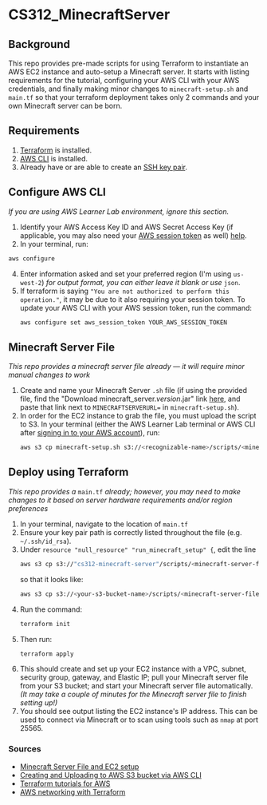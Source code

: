 # CS312_MinecraftServer

## Background
This repo provides pre-made scripts for using Terraform to instantiate an AWS EC2 instance and auto-setup a Minecraft server. It starts with listing requirements for the tutorial, configuring your AWS CLI with your AWS credentials, and finally making minor changes to `minecraft-setup.sh` and `main.tf` so that your terraform deployment takes only 2 commands and your own Minecraft server can be born. 


## Requirements
1) [Terraform](https://developer.hashicorp.com/terraform/install) is installed.
2) [AWS CLI](https://docs.aws.amazon.com/cli/latest/userguide/getting-started-install.html) is installed.
3) Already have or are able to create an [SSH key pair](https://www.ssh.com/academy/ssh/keygen).

## Configure AWS CLI
*If you are using AWS Learner Lab environment, ignore this section.*
1) Identify your AWS Access Key ID and AWS Secret Access Key (if applicable, you may also need your [AWS session token](https://docs.aws.amazon.com/cli/latest/userguide/cli-configure-files.html) as well) [help](https://docs.aws.amazon.com/IAM/latest/UserGuide/id_credentials_access-keys.html).
2) In your terminal, run:
  ```bash
  aws configure
  ```
4) Enter information asked and set your preferred region (I'm using `us-west-2`) *for output format, you can either leave it blank or use* `json`.
5) If terraform is saying `"You are not authorized to perform this operation."`, it may be due to it also requiring your session token. To update your AWS CLI with your AWS session token, run the command:
   ```bash
   aws configure set aws_session_token YOUR_AWS_SESSION_TOKEN
   ``` 

## Minecraft Server File
*This repo provides a minecraft server file already — it will require minor manual changes to work*
1) Create and name your Minecraft Server `.sh` file (if using the provided file, find the "Download minecraft_server._version_.jar" link [here](https://www.minecraft.net/en-us/download/server), and paste that link next to `MINECRAFTSERVERURL=` in `minecraft-setup.sh`).
2) In order for the EC2 instance to grab the file, you must upload the script to S3. In your terminal (either the AWS Learner Lab terminal or AWS CLI after [signing in to your AWS account](https://docs.aws.amazon.com/signin/latest/userguide/command-line-sign-in.html)), run:
   ```bash
   aws s3 cp minecraft-setup.sh s3://<recognizable-name>/scripts/<minecraft-server-filename>.sh
   ```

## Deploy using Terraform
*This repo provides a* `main.tf` *already; however, you may need to make changes to it based on server hardware requirements and/or region preferences*
1) In your terminal, navigate to the location of `main.tf`
2) Ensure your key pair path is correctly listed throughout the file (e.g. `~/.ssh/id_rsa`).
3) Under `resource "null_resource" "run_minecraft_setup" {`, edit the line
   ```bash
   aws s3 cp s3://"cs312-minecraft-server"/scripts/<minecraft-server-filename>.sh /tmp/<minecraft-server-filename>.sh
   ```
   so that it looks like:
   ```bash
   aws s3 cp s3://<your-s3-bucket-name>/scripts/<minecraft-server-filename>.sh /tmp/<minecraft-server-filename>.sh
   ```
5) Run the command:
   ```bash
   terraform init
   ```
6) Then run:
   ```bash
   terraform apply
   ```
7) This should create and set up your EC2 instance with a VPC, subnet, security group, gateway, and Elastic IP; pull your Minecraft server file from your S3 bucket; and start your Minecraft server file automatically. *(It may take a couple of minutes for the Minecraft server file to finish setting up!)*
8) You should see output listing the EC2 instance's IP address. This can be used to connect via Minecraft or to scan using tools such as `nmap` at port 25565.

### Sources
- [Minecraft Server File and EC2 setup](https://aws.amazon.com/blogs/gametech/setting-up-a-minecraft-java-server-on-amazon-ec2/)
- [Creating and Uploading to AWS S3 bucket via AWS CLI](https://www.geeksforgeeks.org/how-to-upload-files-to-aws-s3-using-cli/)
- [Terraform tutorials for AWS](https://developer.hashicorp.com/terraform/tutorials/aws-get-started)
- [AWS networking with Terraform](https://www.geeksforgeeks.org/automating-aws-network-firewall-configurations-with-terraform/)
